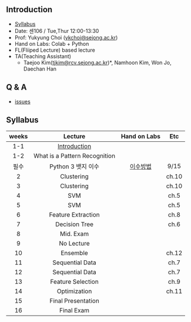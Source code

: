 
## Introduction
- [Syllabus](https://github.com/sejongresearch/2019.Fall.PatternRecognition/blob/master/Syllabus.pdf)
- Date: 센106 / Tue,Thur 12:00-13:30
- Prof: Yukyung Choi (ykchoi@sejong.ac.kr)
- Hand on Labs: Colab + Python
- FL(Fliiped Lecture) based lecture
- TA(Teaching Assistant)
  - Taejoo Kim(tjkim@rcv.sejong.ac.kr)*, Namhoon Kim, Won Jo, Daechan Han

## Q & A
- [issues](https://github.com/sejongresearch/2019.Fall.AdvancedC/issues)

## Syllabus
| weeks | Lecture | Hand on Labs  | Etc | 
|:--:|:--:|:--:|:--:|
| 1-1 | [Introduction](https://github.com/sejongresearch/2019.Fall.PatternRecognition/blob/master/LectureNote/%EA%B0%95%EC%9D%98%EC%86%8C%EA%B0%9C.pdf) | | |
| 1-2 | What is a Pattern Recognition | | |
| 필수 |  Python 3 뱃지 이수 | [이수방법](https://github.com/sejongresearch/2019.Fall.PatternRecognition/blob/master/LectureNote/learn%20python%203%20%EC%9D%B4%EC%88%98%EB%B0%A9%EB%B2%95.pdf) | 9/15 |
| 2 | Clustering | | ch.10 |
| 3 | Clustering | | ch.10 |
| 4 | SVM | | ch.5 |
| 5 | SVM | | ch.5 |
| 6 | Feature Extraction | | ch.8 |
| 7 | Decision Tree | | ch.6 |
| 8 | Mid. Exam | | |
| 9 | No Lecture | | |
| 10 | Ensemble | | ch.12 |
| 11 | Sequential Data | | ch.7 |
| 12 | Sequential Data | | ch.7 |
| 13 | Feature Selection | | ch.9 |
| 14 | Optimization | | ch.11 |
| 15 | Final Presentation | | |
| 16 | Final Exam | | |









